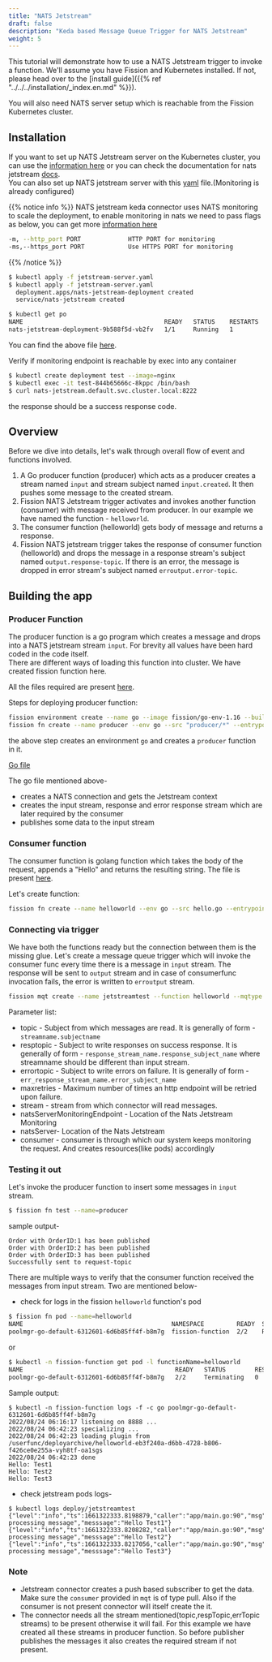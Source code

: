 ```yaml
---
title: "NATS Jetstream"
draft: false
description: "Keda based Message Queue Trigger for NATS Jetstream"
weight: 5
---
```


This tutorial will demonstrate how to use a NATS Jetstream trigger to invoke a function.
We'll assume you have Fission and Kubernetes installed.
If not, please head over to the [install guide]({{% ref "../../../installation/_index.en.md" %}}).

You will also need NATS server setup which is reachable from the Fission Kubernetes cluster.

## Installation

If you want to set up NATS Jetstream server on the Kubernetes cluster, you can use the [information here](https://github.com/nats-io/k8s) or you can check the documentation for nats jetstream [docs](https://docs.nats.io/running-a-nats-service/nats-kubernetes).  
You can also set up NATS jetstream server with this [yaml](https://github.com/fission/keda-connectors/blob/master/nats-jetstream-http-connector/test/jetstream/jetstream-server.yaml) file.(Monitoring is already configured)

{{% notice info %}}
NATS jetstream keda connector uses NATS monitoring to scale the deployment, to enable monitoring in nats we need to pass flags as below, you can get more [information here](https://docs.nats.io/nats-server/configuration/monitoring)

```bash
-m, --http_port PORT             HTTP PORT for monitoring
-ms,--https_port PORT            Use HTTPS PORT for monitoring
```

{{% /notice %}}

```sh
$ kubectl apply -f jetstream-server.yaml
$ kubectl apply -f jetstream-server.yaml
  deployment.apps/nats-jetstream-deployment created
  service/nats-jetstream created

$ kubectl get po
NAME                                       READY   STATUS    RESTARTS   AGE
nats-jetstream-deployment-9b588f5d-vb2fv   1/1     Running   1          5h40m
```

You can find the above file [here](https://github.com/fission/keda-connectors/blob/master/nats-jetstream-http-connector/test/jetstream/jetstream-server.yaml).

Verify if monitoring endpoint is reachable by exec into any container

```sh
$ kubectl create deployment test --image=nginx
$ kubectl exec -it test-844b65666c-8kppc /bin/bash
$ curl nats-jetstream.default.svc.cluster.local:8222
```
the response should be a success response code.

## Overview

Before we dive into details, let's walk through overall flow of event and functions involved.

1. A Go producer function (producer) which acts as a producer creates a stream named `input` and stream subject named `input.created`. It then pushes some message to the created stream.
2. Fission NATS Jetstream trigger activates and invokes another function (consumer) with message received from producer. In our example we have named the function - `helloworld`.
3. The consumer function (helloworld) gets body of message and returns a response.
4. Fission NATS jetstream trigger takes the response of consumer function (helloworld) and drops the message in a response stream's subject named `output.response-topic`. If there is an error, the message is dropped in error stream's subject named `erroutput.error-topic`.

## Building the app

### Producer Function

The producer function is a go program which creates a message and drops into a NATS jetstream stream `input`.
For brevity all values have been hard coded in the code itself.  
There are different ways of loading this function into cluster. We have created fission function here. 
<!-- TODO: path of file is to be changed -->
All the files required are present [here](https://github.com/fission/examples/tree/jetstream-example/miscellaneous/message-queue-trigger/nats-jetstream/producer).

Steps for deploying producer function:

```sh
fission environment create --name go --image fission/go-env-1.16 --builder fission/go-builder-1.16
fission fn create --name producer --env go --src "producer/*" --entrypoint Handler 
```
the above step creates an environment `go` and creates a `producer` function in it.

<!-- TODO: path of file is to be changed -->
[Go file](https://github.com/fission/examples/blob/jetstream-example/miscellaneous/message-queue-trigger/nats-jetstream/producer/main.go)

The go file mentioned above-
- creates a NATS connection and gets the Jetstream context
- creates the input stream, response and error response stream which are later required by the consumer
- publishes some data to the input stream 


### Consumer function

The consumer function is golang function which takes the body of the request, appends a "Hello" and returns the resulting string. The file is present [here](https://github.com/fission/examples/blob/jetstream-example/miscellaneous/message-queue-trigger/nats-jetstream/consumer/main.go).


Let's create function:

```bash
fission fn create --name helloworld --env go --src hello.go --entrypoint Handler
```

### Connecting via trigger

We have both the functions ready but the connection between them is the missing glue.
Let's create a message queue trigger which will invoke the consumer func every time there is a message in `input` stream.
The response will be sent to `output` stream and in case of consumerfunc invocation fails, the error is written to `erroutput` stream.

```bash
fission mqt create --name jetstreamtest --function helloworld --mqtype nats-jetstream --mqtkind keda --topic input.created --resptopic output.response-topic --errortopic erroutput.error-topic --maxretries 3 --metadata stream=input --metadata natsServerMonitoringEndpoint=nats-jetstream.default.svc.cluster.local:8222 --metadata natsServer=nats://nats-jetstream.default.svc.cluster.local:4222 --metadata consumer=fission_consumer
```

Parameter list:

- topic - Subject from which messages are read. It is generally of form - `streamname.subjectname`
- resptopic - Subject to write responses on success response.  It is generally of form - `response_stream_name.response_subject_name` where streamname should be different than input stream.
- errortopic - Subject to write errors on failure.  It is generally of form - `err_response_stream_name.error_subject_name`
- maxretries - Maximum number of times an http endpoint will be retried upon failure.
- stream - stream from which connector will read messages.
- natsServerMonitoringEndpoint - Location of the Nats Jetstream Monitoring
- natsServer- Location of the Nats Jetstream
- consumer - consumer is through which our system keeps monitoring the request. And creates resources(like pods) accordingly

### Testing it out

Let's invoke the producer function to insert some messages in `input` stream.

```bash
$ fission fn test --name=producer
```
sample output-

```
Order with OrderID:1 has been published
Order with OrderID:2 has been published
Order with OrderID:3 has been published
Successfully sent to request-topic
```

There are multiple ways to verify that the consumer function received the messages from input stream. Two are mentioned below- 

- check for logs in the fission `helloworld` function's pod

```sh
$ fission fn pod --name=helloworld
NAME                                         NAMESPACE         READY  STATUS   IP            EXECUTORTYPE  MANAGED  
poolmgr-go-default-6312601-6d6b85ff4f-b8m7g  fission-function  2/2    Running  10.244.0.188  poolmgr       false 
```
or 
```sh
$ kubectl -n fission-function get pod -l functionName=helloworld
NAME                                          READY   STATUS        RESTARTS   AGE
poolmgr-go-default-6312601-6d6b85ff4f-b8m7g   2/2     Terminating   0          30m
```

Sample output:
```text
$ kubectl -n fission-function logs -f -c go poolmgr-go-default-6312601-6d6b85ff4f-b8m7g 
2022/08/24 06:16:17 listening on 8888 ...
2022/08/24 06:42:23 specializing ...
2022/08/24 06:42:23 loading plugin from /userfunc/deployarchive/helloworld-eb3f240a-d6bb-4728-b806-f426ce0e255a-vyh8tf-oa1sgs
2022/08/24 06:42:23 done
Hello: Test1
Hello: Test2
Hello: Test3
```

- check jetstream pods logs-
```
$ kubectl logs deploy/jetstreamtest
{"level":"info","ts":1661322333.8198879,"caller":"app/main.go:90","msg":"Done processing message","messsage":"Hello Test1"}
{"level":"info","ts":1661322333.8208282,"caller":"app/main.go:90","msg":"Done processing message","messsage":"Hello Test2"}
{"level":"info","ts":1661322333.8217056,"caller":"app/main.go:90","msg":"Done processing message","messsage":"Hello Test3"}
```

### Note
- Jetstream connector creates a push based subscriber to get the data. Make sure the `consumer` provided in `mqt` is of type pull. Also if the consumer is not present connector will itself create the it.
- The connector needs all the stream mentioned(topic,respTopic,errTopic streams) to be present otherwise it will fail. For this example we have created all these streams in producer function. So before publisher publishes the messages it also creates the required stream if not present.
